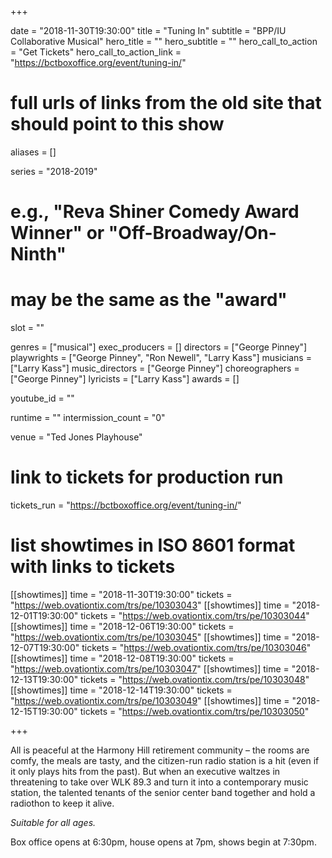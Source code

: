 +++

date = "2018-11-30T19:30:00"
title = "Tuning In"
subtitle = "BPP/IU Collaborative Musical"
hero_title = ""
hero_subtitle = ""
hero_call_to_action = "Get Tickets"
hero_call_to_action_link = "https://bctboxoffice.org/event/tuning-in/"

# full urls of links from the old site that should point to this show
aliases = []

series = "2018-2019"
# e.g., "Reva Shiner Comedy Award Winner" or "Off-Broadway/On-Ninth"
# may be the same as the "award"
slot = ""

genres = ["musical"]
exec_producers = []
directors = ["George Pinney"]
playwrights = ["George Pinney", "Ron Newell", "Larry Kass"]
musicians = ["Larry Kass"]
music_directors = ["George Pinney"]
choreographers = ["George Pinney"]
lyricists = ["Larry Kass"]
awards = []

youtube_id = ""

runtime = ""
intermission_count = "0"

venue = "Ted Jones Playhouse"

# link to tickets for production run
tickets_run = "https://bctboxoffice.org/event/tuning-in/"

# list showtimes in ISO 8601 format with links to tickets
[[showtimes]]
    time = "2018-11-30T19:30:00"
    tickets = "https://web.ovationtix.com/trs/pe/10303043"
[[showtimes]]
    time = "2018-12-01T19:30:00"
    tickets = "https://web.ovationtix.com/trs/pe/10303044"
[[showtimes]]
    time = "2018-12-06T19:30:00"
    tickets = "https://web.ovationtix.com/trs/pe/10303045"
[[showtimes]]
    time = "2018-12-07T19:30:00"
    tickets = "https://web.ovationtix.com/trs/pe/10303046"
[[showtimes]]
    time = "2018-12-08T19:30:00"
    tickets = "https://web.ovationtix.com/trs/pe/10303047"
[[showtimes]]
    time = "2018-12-13T19:30:00"
    tickets = "https://web.ovationtix.com/trs/pe/10303048"
[[showtimes]]
    time = "2018-12-14T19:30:00"
    tickets = "https://web.ovationtix.com/trs/pe/10303049"
[[showtimes]]
    time = "2018-12-15T19:30:00"
    tickets = "https://web.ovationtix.com/trs/pe/10303050"

+++

All is peaceful at the Harmony Hill retirement community – the rooms are comfy, the meals are tasty, and the citizen-run radio station is a hit (even if it only plays hits from the past). But when an executive waltzes in threatening to take over WLK 89.3 and turn it into a contemporary music station, the talented tenants of the senior center band together and hold a radiothon to keep it alive.

*Suitable for all ages.*

Box office opens at 6:30pm, house opens at 7pm, shows begin at 7:30pm.
